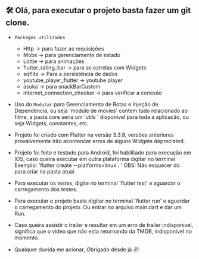 <h2>🛠️ Olá, para executar o projeto basta fazer um git clone.</h2>

- `Packages utilizados`
  - Http -> para fazer as requisições
  - Mobx -> para gerenciamente de estado
  - Lottie -> para animações
  - flutter_rating_bar -> para as estrelas com Widgets
  - sqflite -> Para a persistência de dados
  - youtube_player_flutter -> youtube player
  - asuka -> para snackBarCustom 
  - internet_connection_checker -> para verificar a conexão 
- Uso do `Modular` para Gerenciamento de Rotas e Injeção de Dependência, ou seja 'module de movies' contem tudo relacionado ao filme, a pasta core seria um 'utils ' disponivel para toda a aplicacão, ou seja Widgets, constantes, etc.

- Projeto foi criado com Flutter na versão 3.3.8, versões anteriores provalvemente irão acontencer erros de alguns Widgets depreciated.

- Projeto foi feito e testado para Android, foi habilitado para execução em IOS, caso queira executar em outra plataforma digitar no terminal Exemplo: 'flutter create --platforms=linux . ' OBS: Não esquecer do . para criar na pasta atual.

- Para executar os testes, digite no terminal 'flutter test' e aguardar o carregamento dos testes.

- Para executar o projeto basta digitar no terminal 'flutter run' e aguardar o carregamento do projeto.
Ou entrar no arquivo main.dart e dar um Run.

- Caso queira assistir o trailer e resultar em um erro de trailer indisponivel, significa que o video que não esta retornando da TMDB, indisponivel no momento.
- Qualquer duvida me acionar, Obrigado desde já ✌️!


   </p>









